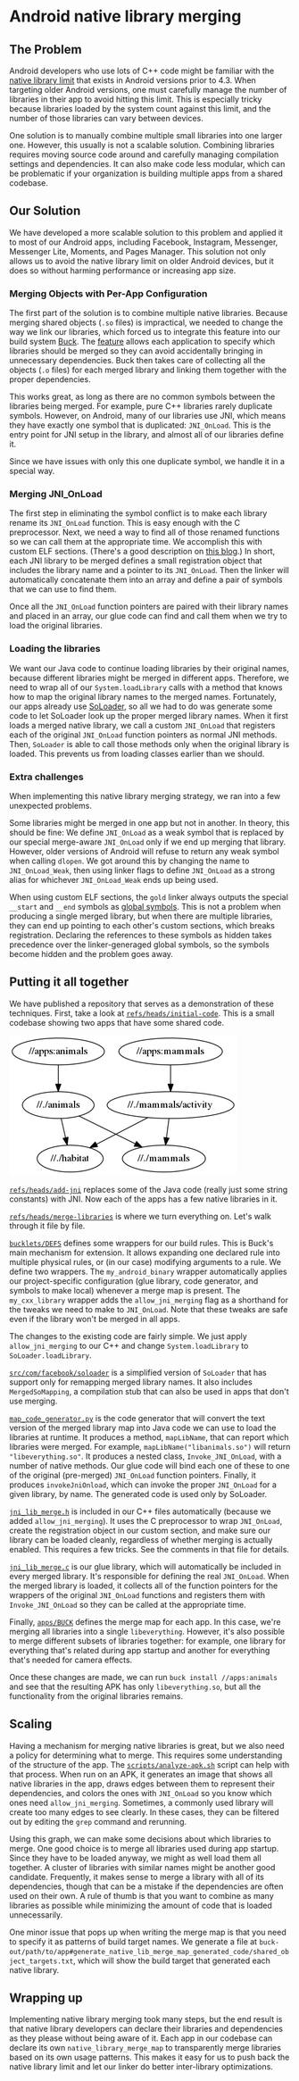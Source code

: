 # Android native library merging

## The Problem

Android developers who use lots of C++ code
might be familiar with the [native library limit][the_limit]
that exists in Android versions prior to 4.3.
When targeting older Android versions,
one must carefully manage the number of libraries in their app
to avoid hitting this limit.
This is especially tricky because
libraries loaded by the system count against this limit,
and the number of those libraries can vary between devices.

[the_limit]: https://android.googlesource.com/platform/bionic/+/ba98d9237b0eabc1d8caf2600fd787b988645249%5E%21/

One solution is to
manually combine multiple small libraries into one larger one.
However, this usually is not a scalable solution.
Combining libraries requires moving source code around
and carefully managing compilation settings and dependencies.
It can also make code less modular,
which can be problematic
if your organization is building multiple apps from a shared codebase.

## Our Solution

We have developed a more scalable solution to this problem
and applied it to most of our Android apps,
including Facebook,
Instagram,
Messenger,
Messenger Lite,
Moments,
and Pages Manager.
This solution not only allows us to
avoid the native library limit on older Android devices,
but it does so without harming performance or increasing app size.

### Merging Objects with Per-App Configuration

The first part of the solution is to
combine multiple native libraries.
Because merging shared objects (`.so` files) is impractical,
we needed to change the way we link our libraries,
which forced us to integrate this feature into our build system
[Buck](https://buckbuild.com/).
The [feature](https://github.com/facebook/buck/commit/7b7bc87e)
allows each application to specify which libraries should be merged
so they can avoid accidentally bringing in unnecessary dependencies.
Buck then takes care of
collecting all the objects (`.o` files) for each merged library
and linking them together with the proper dependencies.

This works great, as long as
there are no common symbols between the libraries being merged.
For example, pure C++ libraries rarely duplicate symbols.
However, on Android, many of our libraries use JNI,
which means they have exactly one symbol that is duplicated: `JNI_OnLoad`.
This is the entry point for JNI setup in the library,
and almost all of our libraries define it.

Since we have issues with only this one duplicate symbol,
we handle it in a special way.

### Merging JNI_OnLoad

The first step in eliminating the symbol conflict is to
make each library rename its `JNI_OnLoad` function.
This is easy enough with the C preprocessor.
Next, we need a way to find all of those renamed functions
so we can call them at the appropriate time.
We accomplish this with custom ELF sections.
(There's a good description on [this blog][custom_elf].)
In short, each JNI library to be merged defines a small registration object
that includes the library name and a pointer to its `JNI_OnLoad`.
Then the linker will automatically concatenate them into an array
and define a pair of symbols that we can use to find them.

[custom_elf]: http://mgalgs.github.io/2013/05/10/hacking-your-ELF-for-fun-and-profit.html

Once all the `JNI_OnLoad` function pointers are
paired with their library names and placed in an array,
our glue code can find and call them
when we try to load the original libraries.

### Loading the libraries

We want our Java code to continue loading libraries by their original names,
because different libraries might be merged in different apps.
Therefore, we need to wrap all of our `System.loadLibrary` calls
with a method that knows how to
map the original library names to the merged names.
Fortunately, our apps already use
[SoLoader](https://github.com/facebook/SoLoader),
so all we had to do was generate some code
to let SoLoader look up the proper merged library names.
When it first loads a merged native library,
we call a custom `JNI_OnLoad` that
registers each of the original `JNI_OnLoad` function pointers
as normal JNI methods.
Then, `SoLoader` is able to call those methods
only when the original library is loaded.
This prevents us from loading classes earlier than we should.

### Extra challenges

When implementing this native library merging strategy,
we ran into a few unexpected problems.

Some libraries might be merged in one app but not in another.
In theory, this should be fine:
We define `JNI_OnLoad` as a weak symbol
that is replaced by our special merge-aware `JNI_OnLoad`
only if we end up merging that library.
However, older versions of Android
will refuse to return any weak symbol when calling `dlopen`.
We got around this by changing the name to `JNI_OnLoad_Weak`,
then using linker flags to define `JNI_OnLoad` as a strong alias
for whichever `JNI_OnLoad_Weak` ends up being used.

When using custom ELF sections, the `gold` linker always
outputs the special `__start` and `__end` symbols as
[global symbols][gold_global].
This is not a problem when producing a single merged library,
but when there are multiple libraries,
they can end up pointing to each other's custom sections,
which breaks registration.
Declaring the references to these symbols as hidden
takes precedence over the linker-generaged global symbols,
so the symbols become hidden and the problem goes away.

[gold_global]: https://sourceware.org/git/gitweb.cgi?p=binutils-gdb.git;a=blob;f=gold/layout.cc;hb=refs/tags/binutils-2_29_1.1#l2186

## Putting it all together

We have published a repository that serves as a demonstration of these techniques.
First, take a look at
[`refs/heads/initial-code`](https://github.com/fbsamples/android-native-library-merging-demo/commit/initial-code).
This is a small codebase showing two apps that have some shared code.

![dependency graph](https://github.com/fbsamples/android-native-library-merging-demo/blob/master/images/dep-graph.png)

[`refs/heads/add-jni`](https://github.com/fbsamples/android-native-library-merging-demo/commit/add-jni)
replaces some of the Java code
(really just some string constants)
with JNI.
Now each of the apps has a few native libraries in it.

[`refs/heads/merge-libraries`](https://github.com/fbsamples/android-native-library-merging-demo/commit/merge-libraries)
is where we turn everything on.
Let's walk through it file by file.

[`bucklets/DEFS`](https://github.com/fbsamples/android-native-library-merging-demo/blob/master/bucklets/DEFS)
defines some wrappers for our build rules.
This is Buck's main mechanism for extension.
It allows expanding one declared rule into multiple physical rules,
or (in our case) modifying arguments to a rule.
We define two wrappers.
The `my_android_binary` wrapper
automatically applies our project-specific configuration
(glue library, code generator, and symbols to make local)
whenever a merge map is present.
The `my_cxx_library` wrapper adds the `allow_jni_merging` flag
as a shorthand for the tweaks we need to make to `JNI_OnLoad`.
Note that these tweaks are safe
even if the library won't be merged in all apps.

The changes to the existing code are fairly simple.
We just apply `allow_jni_merging` to our C++
and change `System.loadLibrary` to `SoLoader.loadLibrary`.

[`src/com/facebook/soloader`](https://github.com/fbsamples/android-native-library-merging-demo/tree/master/src/com/facebook/soloader)
is a simplified version of `SoLoader`
that has support only for remapping merged library names.
It also includes `MergedSoMapping`,
a compilation stub
that can also be used in apps that don't use merging.

[`map_code_generator.py`](https://github.com/fbsamples/android-native-library-merging-demo/blob/master/src/com/facebook/jnimerge/map_code_generator.py)
is the code generator that will
convert the text version of the merged library map
into Java code we can use to load the libraries at runtime.
It produces a method, `mapLibName`,
that can report which libraries were merged.
For example, `mapLibName("libanimals.so")` will return `"libeverything.so"`.
It produces a nested class, `Invoke_JNI_OnLoad`,
with a number of native methods.
Our glue code will bind each one of these to
one of the original (pre-merged) `JNI_OnLoad` function pointers.
Finally, it produces `invokeJniOnload`,
which can invoke the proper `JNI_OnLoad` for a given library, by name.
The generated code is used only by SoLoader.

[`jni_lib_merge.h`](https://github.com/fbsamples/android-native-library-merging-demo/blob/master/src/com/facebook/jnimerge/jni_lib_merge.h)
is included in our C++ files automatically
(because we added `allow_jni_merging`).
It uses the C preprocessor to wrap `JNI_OnLoad`,
create the registration object in our custom section,
and make sure our library can be loaded cleanly, regardless of
whether merging is actually enabled.
This requires a few tricks.
See the comments in that file for details.

[`jni_lib_merge.c`](https://github.com/fbsamples/android-native-library-merging-demo/blob/master/src/com/facebook/jnimerge/jni_lib_merge.c)
is our glue library,
which will automatically be included in every merged library.
It's responsible for defining the real `JNI_OnLoad`.
When the merged library is loaded,
it collects all of the function pointers
for the wrappers of the original `JNI_OnLoad` functions
and registers them with `Invoke_JNI_OnLoad`
so they can be called at the appropriate time.

Finally,
[`apps/BUCK`](https://github.com/fbsamples/android-native-library-merging-demo/blob/master/src/com/facebook/jnimerge/BUCK)
defines the merge map for each app.
In this case, we're merging all libraries into a single `libeverything`.
However, it's also possible to merge different subsets of libraries together:
for example, one library for everything that's related during app startup
and another for everything that's needed for camera effects.

Once these changes are made, we can run
`buck install //apps:animals`
and see that the resulting APK has only `libeverything.so`,
but all the functionality from the original libraries remains.

## Scaling

Having a mechanism for merging native libraries is great,
but we also need a policy for determining what to merge.
This requires some understanding of the structure of the app.
The
[`scripts/analyze-apk.sh`](https://github.com/fbsamples/android-native-library-merging-demo/blob/master/scripts/analyze-apk.sh)
script can help with that process.
When run on an APK,
it generates an image that shows all native libraries in the app,
draws edges between them to represent their dependencies,
and colors the ones with `JNI_OnLoad`
so you know which ones need `allow_jni_merging`.
Sometimes, a commonly used library will create too many edges to see clearly.
In these cases,
they can be filtered out by editing the `grep` command and rerunning.

Using this graph, we can make some decisions about which libraries to merge.
One good choice is to merge all libraries used during app startup.
Since they have to be loaded anyway, we might as well load them all together.
A cluster of libraries with similar names might be another good candidate.
Frequently, it makes sense to merge a library with all of its dependencies,
though that can be a mistake if the dependencies are often used on their own.
A rule of thumb is that you want to combine as many libraries as possible
while minimizing the amount of code that is loaded unnecessarily.

One minor issue that pops up when writing the merge map
is that you need to specify it as patterns of build target names.
We generate a file at
`buck-out/path/to/app#generate_native_lib_merge_map_generated_code/shared_object_targets.txt`,
which will show the build target that generated each native library.

## Wrapping up

Implementing native library merging took many steps,
but the end result is that
native library developers can
declare their libraries and dependencies as they please
without being aware of it.
Each app in our codebase can declare its own `native_library_merge_map`
to transparently merge libraries based on its own usage patterns.
This makes it easy for us to push back the native library limit
and let our linker do better inter-library optimizations.

